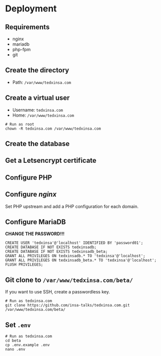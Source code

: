 # Deployment

## Requirements

- nginx
- mariadb
- php-fpm
- git

## Create the directory

- Path: `/var/www/tedxinsa.com`

## Create a virtual user

- Username: `tedxinsa.com`
- Home: `/var/www/tedxinsa.com`

```shell
# Run as root
chown -R tedxinsa.com /var/www/tedxinsa.com
```

## Create the database

## Get a Letsencrypt certificate

## Configure PHP

## Configure _nginx_

Set PHP upstream and add a PHP configuration for each domain.

## Configure MariaDB

**CHANGE THE PASSWORD!!!**

```mysql
CREATE USER 'tedxinsa'@'localhost' IDENTIFIED BY 'password01';
CREATE DATABASE IF NOT EXISTS tedxinsadb;
CREATE DATABASE IF NOT EXISTS tedxinsadb_beta;
GRANT ALL PRIVILEGES ON tedxinsadb.* TO 'tedxinsa'@'localhost';
GRANT ALL PRIVILEGES ON tedxinsadb_beta.* TO 'tedxinsa'@'localhost';
FLUSH PRIVILEGES;
```

## Git clone to `/var/www/tedxinsa.com/beta/`

If you want to use SSH, create a passwordless key.

```shell
# Run as tedxinsa.com
git clone https://github.com/insa-talks/tedxinsa.com.git /var/www/tedxinsa.com/beta/
```

## Set `.env`

```shell
# Run as tedxinsa.com
cd beta
cp .env.example .env
nano .env
```
